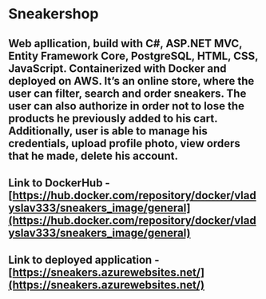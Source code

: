 # Sneakershop

## Web apllication, build with C#, ASP.NET MVC, Entity Framework Core, PostgreSQL, HTML, CSS, JavaScript. Containerized with Docker and deployed on AWS. Itʼs an online store, where the user can filter, search and order sneakers. The user can also authorize in order not to lose the products he previously added to his cart. Additionally, user is able to manage his credentials, upload profile photo, view orders that he made, delete his account.


## Link to DockerHub - [https://hub.docker.com/repository/docker/vladyslav333/sneakers_image/general](https://hub.docker.com/repository/docker/vladyslav333/sneakers_image/general)
## Link to deployed application - [https://sneakers.azurewebsites.net/](https://sneakers.azurewebsites.net/)
